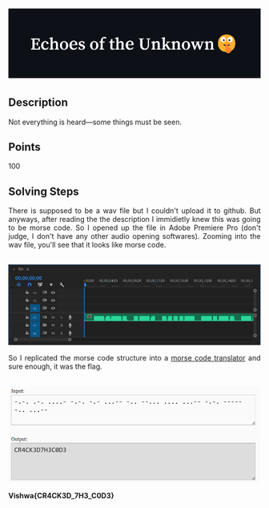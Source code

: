 # ![Title](additional-files/echoes-title.png)

## Description

<div style="text-align: justify">Not everything is heard—some things must be seen.</div>

## Points

100

## Solving Steps

<div style="text-align: justify">There is supposed to be a wav file but I couldn't upload it to github. But anyways, after reading the the description I immidietly knew this was going to be morse code. So I opened up the file in Adobe Premiere Pro (don't judge, I don't have any other audio opening softwares). Zooming into the wav file, you'll see that it looks like morse code.</div><br>

![Adobe Premier Pro Results](additional-files/Adobe-Results.png)<br>

<div style="text-align: justify">So I replicated the morse code structure into a <a href="https://morsecode.world/international/translator.html">morse code translator</a> and sure enough, it was the flag.</div><br>

![Morse Code Results](additional-files/Morse-Code-Results.png)<br>

<b>Vishwa{CR4CK3D_7H3_C0D3}</b>
